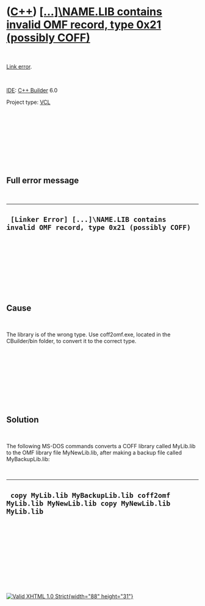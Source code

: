 



 

 

 

 

 

([C++](Cpp.htm)) [\[...\]\\NAME.LIB contains invalid OMF record, type 0x21 (possibly COFF)](CppLinkErrorLibContainsInvalidOmfRecord.htm)
========================================================================================================================================

 

[Link error](CppLinkError.htm).

 

[IDE](CppIde.htm): [C++ Builder](CppBuilder.htm) 6.0

Project type: [VCL](CppVcl.htm)

 

 

 

 

 

Full error message
------------------

 

  -----------------------------------------------------------------------------------------
  ` [Linker Error] [...]\NAME.LIB contains invalid OMF record, type 0x21 (possibly COFF)`
  -----------------------------------------------------------------------------------------

 

 

 

 

 

Cause
-----

 

The library is of the wrong type. Use coff2omf.exe, located in the
CBuilder/bin folder, to convert it to the correct type.

 

 

 

 

 

Solution
--------

 

The following MS-DOS commands converts a COFF library called MyLib.lib
to the OMF library file MyNewLib.lib, after making a backup file called
MyBackupLib.lib:

 

  -----------------------------------------------------------------------------------------------
  ` copy MyLib.lib MyBackupLib.lib coff2omf MyLib.lib MyNewLib.lib copy MyNewLib.lib MyLib.lib`
  -----------------------------------------------------------------------------------------------

 

 

 

 

 





 

[![Valid XHTML 1.0 Strict](valid-xhtml10.png){width="88"
height="31"}](http://validator.w3.org/check?uri=referer)
